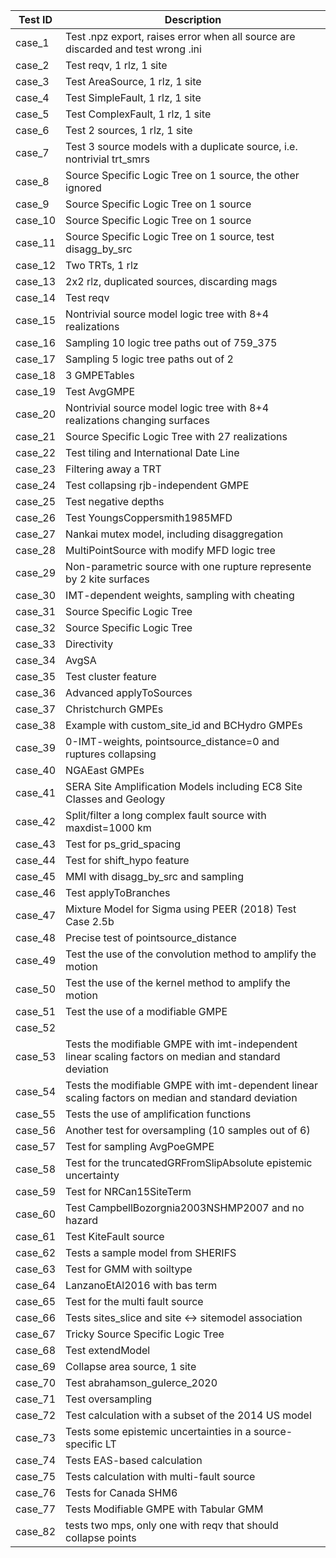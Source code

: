 | Test ID | Description |
|---------|-------------|
| case_1  | Test .npz export, raises error when all source are discarded and test wrong .ini |
| case_2  | Test reqv, 1 rlz, 1 site|
| case_3  | Test AreaSource, 1 rlz, 1 site|
| case_4  | Test SimpleFault, 1 rlz, 1 site|
| case_5  | Test ComplexFault, 1 rlz, 1 site|
| case_6  | Test 2 sources, 1 rlz, 1 site|
| case_7  | Test 3 source models with a duplicate source, i.e. nontrivial trt_smrs|
| case_8  | Source Specific Logic Tree on 1 source, the other ignored|
| case_9  | Source Specific Logic Tree on 1 source|
| case_10 | Source Specific Logic Tree on 1 source|
| case_11 | Source Specific Logic Tree on 1 source, test disagg_by_src|
| case_12 | Two TRTs, 1 rlz|
| case_13 | 2x2 rlz, duplicated sources, discarding mags|
| case_14 | Test reqv |
| case_15 | Nontrivial source model logic tree with 8+4 realizations|
| case_16 | Sampling 10 logic tree paths out of 759_375 |
| case_17 | Sampling 5 logic tree paths out of 2|
| case_18 | 3 GMPETables|
| case_19 | Test AvgGMPE |
| case_20 | Nontrivial source model logic tree with 8+4 realizations changing surfaces|
| case_21 | Source Specific Logic Tree with 27 realizations|
| case_22 | Test tiling and International Date Line|
| case_23 | Filtering away a TRT| 
| case_24 | Test collapsing rjb-independent GMPE |
| case_25 | Test negative depths|
| case_26 | Test YoungsCoppersmith1985MFD|
| case_27 | Nankai mutex model, including disaggregation|
| case_28 | MultiPointSource with modify MFD logic tree|
| case_29 | Non-parametric source with one rupture represente by 2 kite surfaces |
| case_30 | IMT-dependent weights, sampling with cheating|
| case_31 | Source Specific Logic Tree|
| case_32 | Source Specific Logic Tree|
| case_33 | Directivity|
| case_34 | AvgSA|
| case_35 | Test cluster feature|
| case_36 | Advanced applyToSources|
| case_37 | Christchurch GMPEs|
| case_38 | Example with custom_site_id and BCHydro GMPEs|
| case_39 |  0-IMT-weights, pointsource_distance=0 and ruptures collapsing|
| case_40 | NGAEast GMPEs |
| case_41 | SERA Site Amplification Models including EC8 Site Classes and Geology |
| case_42 | Split/filter a long complex fault source with maxdist=1000 km|
| case_43 | Test for ps_grid_spacing |
| case_44 | Test for shift_hypo feature|
| case_45 | MMI with disagg_by_src and sampling|
| case_46 | Test applyToBranches|
| case_47 | Mixture Model for Sigma using PEER (2018) Test Case 2.5b|
| case_48 | Precise test of pointsource_distance|
| case_49 | Test the use of the convolution method to amplify the motion |
| case_50 | Test the use of the kernel method to amplify the motion |
| case_51 | Test the use of a modifiable GMPE |
| case_52 | |
| case_53 | Tests the modifiable GMPE with imt-independent linear scaling factors on median and standard deviation |
| case_54 | Tests the modifiable GMPE with imt-dependent linear scaling factors on median and standard deviation |
| case_55 | Tests the use of amplification functions |
| case_56 | Another test for oversampling (10 samples out of 6) |
| case_57 | Test for sampling AvgPoeGMPE |
| case_58 | Test for the truncatedGRFromSlipAbsolute epistemic uncertainty |
| case_59 | Test for NRCan15SiteTerm |
| case_60 | Test CampbellBozorgnia2003NSHMP2007 and no hazard|
| case_61 | Test KiteFault source|
| case_62 | Tests a sample model from SHERIFS |
| case_63 | Test for GMM with soiltype |
| case_64 | LanzanoEtAl2016 with bas term|
| case_65 | Test for the multi fault source |
| case_66 | Tests sites_slice and site <-> sitemodel association|
| case_67 | Tricky Source Specific Logic Tree|
| case_68 | Test extendModel|
| case_69 | Collapse area source, 1 site|
| case_70 | Test abrahamson_gulerce_2020|
| case_71 | Test oversampling|
| case_72 | Test calculation with a subset of the 2014 US model | 
| case_73 | Tests some epistemic uncertainties in a source-specific LT | 
| case_74 | Tests EAS-based calculation |
| case_75 | Tests calculation with multi-fault source |
| case_76 | Tests for Canada SHM6 |
| case_77 | Tests Modifiable GMPE with Tabular GMM |
| case_82 | tests two mps, only one with reqv that should collapse points
